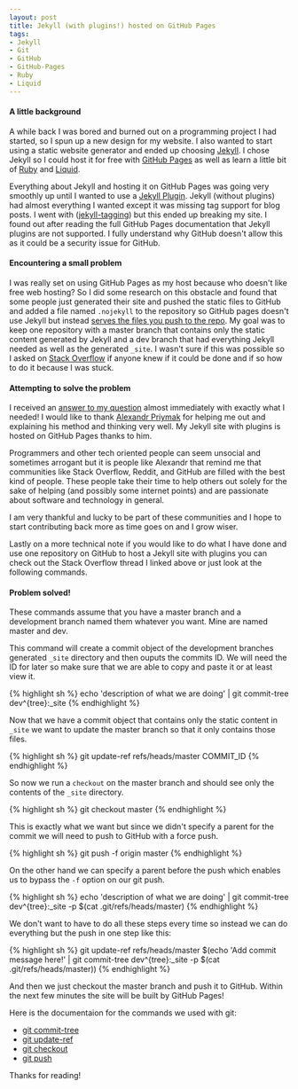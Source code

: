 ```yaml
---
layout: post
title: Jekyll (with plugins!) hosted on GitHub Pages
tags:
- Jekyll
- Git
- GitHub
- GitHub-Pages
- Ruby
- Liquid
---
```


#### A little background ####
A while back I was bored and burned out on a programming project I had started, so I spun up a new design for my website. I also wanted to start using a static website generator and ended up choosing [Jekyll](http://jekyllrb.com). I chose Jekyll so I could host it for free with [GitHub Pages](http://pages.github.com/) as well as learn a little bit of [Ruby](http://www.ruby-lang.org/en/) and [Liquid](https://github.com/Shopify/liquid).

Everything about Jekyll and hosting it on GitHub Pages was going very smoothly up until I wanted to use a [Jekyll Plugin](https://github.com/mojombo/jekyll/wiki/Plugins). Jekyll (without plugins) had almost everything I wanted except it was missing tag support for blog posts. I went with ([jekyll-tagging](https://github.com/pattex/jekyll-tagging)) but this ended up breaking my site. I found out after reading the full GitHub Pages documentation that Jekyll plugins are not supported. I fully understand why GitHub doesn't allow this as it could be a security issue for GitHub.

#### Encountering a small problem ####
I was really set on using GitHub Pages as my host because who doesn't like free web hosting? So I did some research on this obstacle and found that some people just generated their site and pushed the static files to GitHub and added a file named `.nojekyll` to the repository so GitHub pages doesn't use Jekyll but instead [serves the files you push to the repo](https://help.github.com/articles/files-that-start-with-an-underscore-are-missing). My goal was to keep one repository with a master branch that contains only the static content generated by Jekyll and a dev branch that had everything Jekyll needed as well as the generated `_site`. I wasn't sure if this was possible so I asked on [Stack Overflow](http://stackoverflow.com/) if anyone knew if it could be done and if so how to do it because I was stuck.

#### Attempting to solve the problem ####
I received an [answer to my question](http://stackoverflow.com/questions/11678592/is-it-possible-to-have-a-github-repo-with-two-branches-that-contain-different-di) almost immediately with exactly what I needed! I would like to thank [Alexandr Priymak](http://stackoverflow.com/users/599922/alexandr-priymak) for helping me out and explaining his method and thinking very well. My Jekyll site with plugins is hosted on GitHub Pages thanks to him.

Programmers and other tech oriented people can seem unsocial and sometimes arrogant but it is people like Alexandr that remind me that communities like Stack Overflow, Reddit, and GitHub are filled with the best kind of people. These people take their time to help others out solely for the sake of helping (and possibly some internet points) and are passionate about software and technology in general.

I am very thankful and lucky to be part of these communities and I hope to start contributing back more as time goes on and I grow wiser.

Lastly on a more technical note if you would like to do what I have done and use one repository on GitHub to host a Jekyll site with plugins you can check out the Stack Overflow thread I linked above or just look at the following commands.

#### Problem solved! ####
These commands assume that you have a master branch and a development branch named them whatever you want. Mine are named master and dev.

This command will create a commit object of the development branches generated `_site` directory and then ouputs the commits ID. We will need the ID for later so make sure that we are able to copy and paste it or at least view it.

{% highlight sh %}
echo 'description of what we are doing' | git commit-tree dev^{tree}:_site
{% endhighlight %}

Now that we have a commit object that contains only the static content in `_site` we want to update the master branch so that it only contains those files.

{% highlight sh %}
git update-ref refs/heads/master COMMIT_ID
{% endhighlight %}

So now we run a `checkout` on the master branch and should see only the contents of the `_site` directory.

{% highlight sh %}
git checkout master
{% endhighlight %}

This is exactly what we want but since we didn't specify a parent for the commit we will need to push to GitHub with a force push.

{% highlight sh %}
git push -f origin master
{% endhighlight %}

On the other hand we can specify a parent before the push which enables us to bypass the `-f` option on our git push.

{% highlight sh %}
echo 'description of what we are doing' | git commit-tree dev^{tree}:_site -p $(cat .git/refs/heads/master)
{% endhighlight %}

We don't want to have to do all these steps every time so instead we can do everything but the push in one step like this:

{% highlight sh %}
git update-ref refs/heads/master $(echo 'Add commit message here!' | git commit-tree dev^{tree}:_site -p $(cat .git/refs/heads/master))
{% endhighlight %}

And then we just checkout the master branch and push it to GitHub. Within the next few minutes the site will be built by GitHub Pages!

Here is the documentaion for the commands we used with git:

* [git commit-tree](http://www.kernel.org/pub/software/scm/git/docs/git-commit-tree.html)
* [git update-ref](http://www.kernel.org/pub/software/scm/git/docs/git-update-ref.html)
* [git checkout](http://www.kernel.org/pub/software/scm/git/docs/git-checkout.html)
* [git push](http://www.kernel.org/pub/software/scm/git/docs/git-push.html)

Thanks for reading!